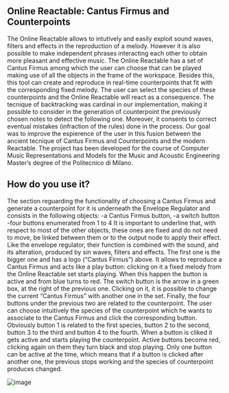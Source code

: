 ## Online Reactable: Cantus Firmus and Counterpoints
The Online Reactable allows to intutively and easily exploit sound waves, filters and effects in the reproduction of a melody. However it is also possible to make independent phrases interacting each other to obtain more pleasant and effective music. 
The Online Reactable has a set of Cantus Firmus among which the user can choose that can be played making use of all the objects in the frame of the workspace. Besides this, this tool can create and reproduce in real-time counterpoints that fit with the corresponding fixed melody. The user can select the species of these counterpoints and the Online Reactable will react as a consequence. The tecnique of backtracking was cardinal in our implementation, making it possible to consider in the generation of counterpoint the previously chosen notes to detect the following one. Moreover, it consents to correct eventual mistakes (infraction of the rules) done in the process. 
Our goal was to improve the espierence of the user in this fusion between the ancient tecnique of Cantus Firmus and Counterpoints and the modern Reactable. The project has been developed for the course of Computer Music Representations and Models for the Music and Acoustic Engineering Master’s degree of the Politecnico di Milano.

## How do you use it? 
The section reguarding the functionality of choosing a Cantus Firmus and generate a counterpoint for it is underneath the Envelope Regulator and consists in the following objects: 
-a Cantus Firmus button, 
-a switch button
-four buttons enumerated from 1 to 4
It is important to underline that, with respect to most of the other objects, these ones are fixed and do not need to move, be linked between them or to the output node to apply their effect. Like the envelope regulator, their function is combined with the sound, and its alteration, produced by sin waves, filters and effects. 
The first one is the bigger one and has a logo (“Cantus Firmus”) above. It allows to reproduce a Cantus Firmus and acts like a play button: clicking on it a fixed melody from the Online Reactable set starts playing. When this happen the button is active and from blue turns to red. 
The switch button is the arrow in a green box, at the right of the previous one. Clicking on it, it is possible to change the current “Cantus Firmus” with another one in the set. 
Finally, the four buttons under the previous two are related to the counterpoint. The user can choose intuitively the species of the counterpoint which he wants to associate to the Cantus Firmus and click the corresponding button. Obviously button 1 is related to the first species, button 2 to the second, button 3 to the third and button 4 to the fourth. When a button is cliked it gets active and starts playing the counterpoint. Active buttons become red, clicking again on them they turn black and stop playing. Only one button can be active at the time, which means that if a button is clicked after another one, the previous stops working and the species of counterpoint produces changed. 


![image](https://user-images.githubusercontent.com/82036901/127169867-9383a5a1-363f-4277-b1af-b489d2185b0c.png)
